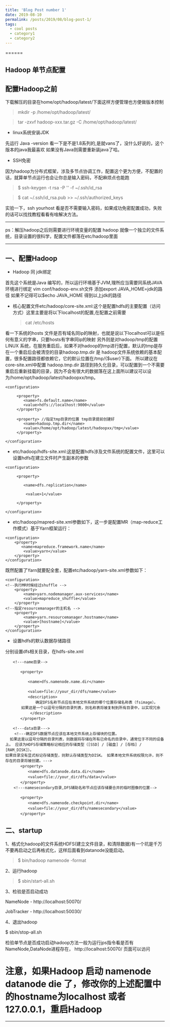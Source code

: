 ```yaml
---
title: 'Blog Post number 1'
date: 2019-08-10
permalink: /posts/2019/08/blog-post-1/
tags:
  - cool posts
  - category1
  - category2
---
```


======
## Hadoop 单节点配置



## 配置Hadoop之前

下载解压的目录在home/opt/hadoop/latest/下面这样方便管理也方便做版本控制

> mkdir -p /home/opt/hadoop/latest/

> tar -zxvf hadoop-xxx.tar.gz -C /home/opt/hadoop/latest/

- linux系统安装JDK

先运行 Java -version
看一下是不是1.8系列的,是就vans了，没什么好说的，这个版本的java我最喜欢
如果没有Java则需要重新装java了哈。


- SSH免密

因为hadoop为分布式框架，涉及多节点协调工作，配置这个更为方便，不配置的话，就算单节点运行也会让你总是输入密码，不配麻烦点也能跑

> $ ssh-keygen -t rsa -P '' -f ~/.ssh/id_rsa

> $ cat ~/.ssh/id_rsa.pub >> ~/.ssh/authorized_keys

实验一下，ssh yourhost 看是否不需要输入密码，如果成功免密配置成功，失败的话可以找找教程看看有啥解决方法。

----

ps：解压hadoop之后则需要进行环境变量的配置
hadoop 就像一个独立的文件系统，目录设置的很科学，配置文件都落在etc/hadoop里面

----

## 一、配置Hadoop

- Hadoop 同 jdk绑定

首先这个系统是Java 编写的，所以运行环境基于JVM,理所应当需要同系统JAVA环境进行绑定 vim conf/hadoop-env.sh文件
添加export JAVA_HOME=jdk的路径
如果不记得可以$echo JAVA_HOME 得到以上jdk的路径

- 核心配置文件etc/hadoop/core-site.xml:这个是配置hdfs的主要配置（访问方式）这里主要是将以下localhost的配置,在配置之前需要

  > cat /etc/hosts

 看一下系统的hosts 文件是否有域名同ip的映射，也就是说以下localhost可以是任何有意义的字串，只要hosts有字串同ip的映射
 另外则是对hadoop/tmp的配置
LINUX 系统，在服务重启后，如果不对hadoop的tmp进行配置，默认的tmp是存在一个重启后会被清空的目录hadoop.tmp.dir 是 hadoop文件系统依赖的基本配置，很多配置路径都依赖它，它的默认位置在/tmp/{$user}下面。
所以建议在core-site.xml中配置 hadoop.tmp.dir 路径到持久化目录，可以配置到一个不需要重启后重新挂载的目录，因为不会有很大的数据落在这上面所以建议可以设为/home/opt/hadoop/latest/hadoopxx/tmp。

```
<configuration>

     <property>
        <name>fs.default.name</name>
        <value>hdfs://localhost:9000</value>
     </property>

     <property> //指定tmp目录的位置 tmp目录提前创建好
        <name>hadoop.tmp.dir</name>
        <value>/home/opt/hadoop/latest/hadoopxx/tmp</value>
     </property>

</configuration>
```

- etc/hadoop/hdfs-site.xml:这是配置hdfs涉及文件系统的配置文件，这里可以设置hdfs在建立文件时产生副本的参数

```
<configuration>

     <property>

        <name>dfs.replication</name>

         <value>1</value>

     </property>

</configuration>
```

- etc/hadoop/mapred-site.xml参数如下，这一步是配置MR（map-reduce工作模式）基于Yarn框架运行：

```
<configuration>
    <property>
       <name>mapreduce.framework.name</name>
        <value>yarn</value>
    </property>
</configuration>
```

既然配置了Yarn就要配全套，配置etc/hadoop/yarn-site.xml参数如下：
```
<configuration>
<!--执行MR时候经过shuffle -->
    <property>
        <name>yarn.nodemanager.aux-services</name>
        <value>mapreduce_shuffle</value>
    </property>
<!--指定resourcemanager的主机名 -->
    <property>
        <name>yarn.resourcemanager.hostname</name>
        <value>[hostname]</value>
    </property>
</configuration>
```
- 设置hdfs的默认数据存储路径

分别设置dfs相关目录，在hdfs-site.xml
```
　　<!---name目录-->

　　　　<property>

　　　　　　<name>dfs.namenode.name.dir</name>

　　　　　　<value>file://your_dir/dfs/name</value>
　　　　　　<description>
　　　　　　　　确定DFS名称节点应在本地文件系统的哪个位置存储名称表（fsimage）。
       如果这是一个以逗号分隔的目录列表，则名称表将被复制到所有目录中，以实现冗余
　　　　　　 </description>
　　　　</property>

　　<!---data目录--->
    <!---确定DFS数据节点应该在本地文件系统上存储块的位置。
  如果这是以逗号分隔的目录列表，则数据将存储在所有已命名的目录中，通常位于不同的设备上。 应该为HDFS存储策略标记相应的存储类型（[SSD] / [磁盘] / [存档] / [RAM_DISK]）。
如果目录没有显式标记存储类型，则默认存储类型为DISK。 如果本地文件系统权限允许，则不存在的目录将被创建。--->
　　　　<property>
　　　　　　<name>dfs.datanode.data.dir</name>
　　　　　　<value>file://your_dir/dfs/data</value>
　　　　</property>
　  <!---namesecondary目录,DFS辅助名称节点应该存储要合并的临时图像的位置-->

　　　　<property>
　　　　　　<name>dfs.namenode.checkpoint.dir</name>
　　　　　　<value>file://your_dir/dfs/namesecondary</value>
　　　　</property>
```

## 二、startup

1、格式化hadoop的文件系统HDFS(建立文件目录，和清除数据)有一个坑是千万不要再启动之后再格式化，这样后面看到datanode没能启动。

> $ bin/hadoop namenode -format

2、运行hadoop

> $ sbin/start-all.sh

3、检验是否启动成功

NameNode - http://localhost:50070/

JobTracker - http://localhost:50030/

4、退出hadoop

$ sbin/stop-all.sh

检验单节点是否成功启动hadoop方法一般为运行jps指令看是否有NameNode,DataNode进程存在， http://localhost:50070/ 页面可以访问

注意，如果Hadoop 启动 namenode datanode die 了，修改你的上述配置中的hostname为localhost 或者127.0.0.1，重启Hadoop
======


------